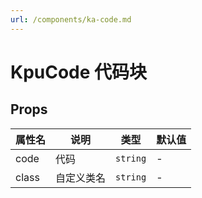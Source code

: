 ```yaml
---
url: /components/ka-code.md
---
```

# KpuCode 代码块

## Props

| 属性名                        | 说明       | 类型     | 默认值 |
| ----------------------------- | ---------- | -------- | ------ |
| code                          | 代码       | `string` | -      |
| class                         | 自定义类名 | `string` | -      |
